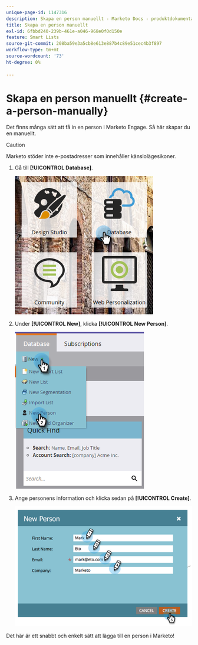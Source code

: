 ```yaml
---
unique-page-id: 1147316
description: Skapa en person manuellt - Marketo Docs - produktdokumentation
title: Skapa en person manuellt
exl-id: 6fbbd240-239b-461e-a046-968e0f0d150e
feature: Smart Lists
source-git-commit: 208ba59e3a5cb8e613e887b4c89e51cec4b3f897
workflow-type: tm+mt
source-wordcount: '73'
ht-degree: 0%

---
```


# Skapa en person manuellt {#create-a-person-manually}

Det finns många sätt att få in en person i Marketo Engage. Så här skapar du en manuellt.

>[!CAUTION]
>
>Marketo stöder inte e-postadresser som innehåller känslolägesikoner.

1. Gå till **[!UICONTROL Database]**.

   ![](assets/db-1.png)

1. Under **[!UICONTROL New]**, klicka **[!UICONTROL New Person]**.

   ![](assets/two-2.png)

1. Ange personens information och klicka sedan på **[!UICONTROL Create]**.

   ![](assets/three-2.png)

Det här är ett snabbt och enkelt sätt att lägga till en person i Marketo!
